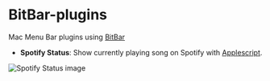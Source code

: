 # BitBar-plugins
Mac Menu Bar plugins using [BitBar](https://github.com/matryer/bitbar)

- **Spotify Status**: Show currently playing song on Spotify with [Applescript](https://en.wikipedia.org/wiki/AppleScript).

![Spotify Status image](https://raw.github.com/dinispeixoto/BitBar-plugins/master/imgs/spotify_status.png)
